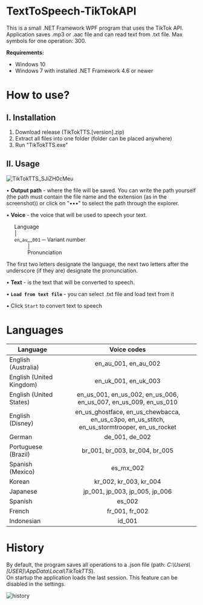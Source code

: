# TextToSpeech-TikTokAPI

This is a small .NET Framework WPF program that uses the TikTok API. Application saves .mp3 or .aac file and can read text from .txt file. Max symbols for one operation: 300.

**Requirements:**
* Windows 10
* Windows 7 with installed .NET Framework 4.6 or newer

How to use?
===========
I. Installation
---------------
1) Download release (TikTokTTS.[version].zip)  
2) Extract all files into one folder (folder can be placed anywhere)   
3) Run "TikTokTTS.exe" 

II. Usage
---------
![TikTokTTS_SJiZH0cMeu](https://user-images.githubusercontent.com/88380021/170978763-4d281720-bbb8-4f23-b3ca-8ec6898ab6c3.png)  

• **Output path** - where the file will be saved. You can write the path yourself (the path must contain the file name and the extension (as in the screenshot)) or click on "•••" to select the path through the explorer.

    
• **Voice** - the voice that will be used to speech your text. 

   Language    
   │     
   `en`_`au`__`001` ─ Variant number   
        │    
        Pronunciation   
        
The first two letters designate the language, the next two letters after the underscore (if they are) designate the pronunciation.
        
• **Text** - is the text that will be converted to speech.

• **`Load from text file`** - you can select .txt file and load text from it    

• Click `Start` to convert text to speech

Languages
=========
| Language                | Voice codes                                                                                  |
| ----------------------- |:--------------------------------------------------------------------------------------------:|
| English (Australia)     | en_au_001, en_au_002                                                                         |
| English (United Kingdom)| en_uk_001, en_uk_003                                                                         |
| English (United States) | en_us_001, en_us_002, en_us_006, en_us_007, en_us_009, en_us_010                             |
| English (Disney)        | en_us_ghostface, en_us_chewbacca, en_us_c3po, en_us_stitch, en_us_stormtrooper, en_us_rocket |
| German                  | de_001, de_002                                                                               |
| Portuguese (Brazil)     | br_001, br_003, br_004, br_005                                                               |
| Spanish (Mexico)        | es_mx_002                                                                                    |
| Korean                  | kr_002, kr_003, kr_004                                                                       |
| Japanese                | jp_001, jp_003, jp_005, jp_006                                                               |
| Spanish                 | es_002                                                                                       |
| French                  | fr_001, fr_002                                                                               |
| Indonesian              | id_001                                                                                       |

History
=======
By default, the program saves all operations to a .json file (path: *C:\Users\\[USER]\AppData\Local\TikTokTTS*).  
On startup the application loads the last session. This feature can be disabled in the settings.

![history](https://user-images.githubusercontent.com/88380021/184322369-90f907bc-e9ac-4494-b82b-e4bb6fc5d462.png)

